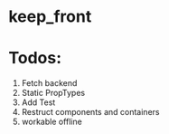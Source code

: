 # keep_front

# Todos:

1. Fetch backend
1. Static PropTypes
1. Add Test
1. Restruct components and containers
1. workable offline
